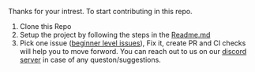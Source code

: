 Thanks for your intrest. To start contributing in this repo. 

1. Clone this Repo
2. Setup the project by following the steps in the [Readme.md](https://github.com/glific/glific#readme)
3. Pick one issue ([beginner level issues](https://github.com/glific/glific/issues?q=is%3Aissue+is%3Aopen+label%3A%22Good+issues+for+beginner%22)), Fix it, create PR and CI checks will help you to move forword. 
 You can reach out to us on our [discord server](https://discord.gg/9dyTc6Zm) in case of any queston/suggestions.

